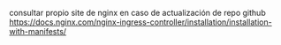 consultar propio site de nginx en caso de actualización de repo github
https://docs.nginx.com/nginx-ingress-controller/installation/installation-with-manifests/